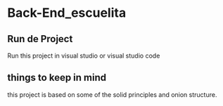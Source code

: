 # Back-End_escuelita

## Run de Project
Run this project in visual studio or visual studio code

## things to keep in mind
this project is based on some of the solid principles and onion structure.


